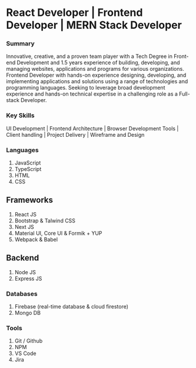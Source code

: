 # React Developer | Frontend Developer | MERN Stack Developer

### Summary
Innovative, creative, and a proven team player with a Tech Degree in Front-end Development and 1.5 years experience of building, developing, and managing websites, applications and programs for various organizations. Frontend Developer with hands-on experience designing, developing, and implementing applications and solutions using a range of technologies and programming languages. Seeking to leverage broad development experience and hands-on technical expertise in a challenging role as a Full-stack Developer.

### Key Skills
UI Development | Frontend Architecture | Browser Development Tools | Client handling | Project Delivery | Wireframe and Design

### Languages
1. JavaScript
2. TypeScript
3. HTML
4. CSS

## Frameworks
1. React JS
2. Bootstrap & Talwind CSS
3. Next JS
4. Material UI, Core UI & Formik + YUP
5. Webpack & Babel

## Backend
1. Node JS
2. Express JS

### Databases
1. Firebase (real-time database & cloud firestore)
2. Mongo DB

### Tools
1. Git / Github
2. NPM 
3. VS Code
4. Jira

